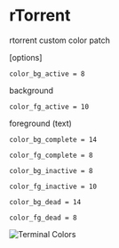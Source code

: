 rTorrent
========

rtorrent custom color patch

[options]

```
color_bg_active = 8
```
background

```
color_fg_active = 10
```
foreground (text)

```
color_bg_complete = 14
```

```
color_fg_complete = 8
```

```
color_bg_inactive = 8
```

```
color_fg_inactive = 10
```

```
color_bg_dead = 14
```

```
color_fg_dead = 8
```

![Terminal Colors](http://mirrors.chlorm.net/src/rtorrent/colors.png "Terminal Colors")